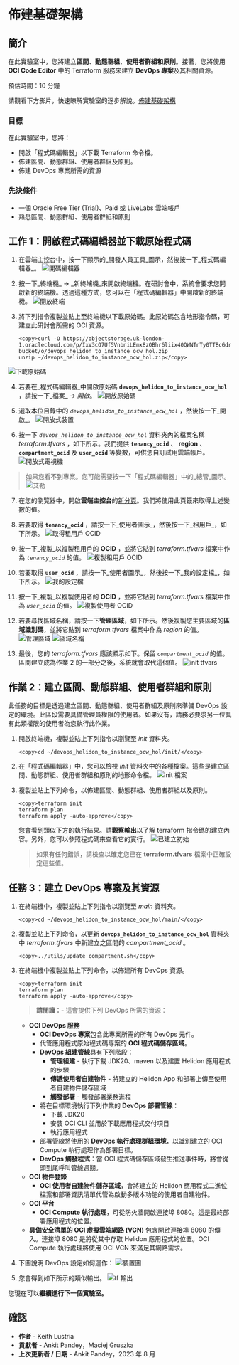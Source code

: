 # 佈建基礎架構

## 簡介

在此實驗室中，您將建立**區間**、**動態群組**、**使用者群組和原則**。接著，您將使用 **OCI Code Editor** 中的 Terraform 服務來建立 **DevOps 專案**及其相關資源。

預估時間：10 分鐘

請觀看下方影片，快速瞭解實驗室的逐步解說。[佈建基礎架構](videohub:1_tnhjvsxr)

### 目標

在此實驗室中，您將：

*   開啟「程式碼編輯器」以下載 Terraform 命令檔。
*   佈建區間、動態群組、使用者群組及原則。
*   佈建 DevOps 專案所需的資源

### 先決條件

*   一個 Oracle Free Tier (Trial)、Paid 或 LiveLabs 雲端帳戶
*   熟悉區間、動態群組、使用者群組和原則

## 工作 1：開啟程式碼編輯器並下載原始程式碼

1.  在雲端主控台中，按一下顯示的_開發人員工具_圖示，然後按一下_程式碼編輯器_。 ![開碼編輯器](images/open-codeeditor.png)
    
2.  按一下_終端機_ -> _新終端機_來開啟終端機。在研討會中，系統會要求您開啟新的終端機。透過這種方式，您可以在「程式碼編輯器」中開啟新的終端機。 ![開放終端](images/open-terminal.png)
    
3.  將下列指令複製並貼上至終端機以下載原始碼。此原始碼包含地形指令碼，可建立此研討會所需的 OCI 資源。
    
        <copy>curl -O https://objectstorage.uk-london-1.oraclecloud.com/p/IxV3cO7Uf5VnbniLEmx8zOBhr6liix40QWNTnTy0TTBcGdrLaRNSt2IJYxBPHqdw/n/lrv4zdykjqrj/b/ankit-bucket/o/devops_helidon_to_instance_ocw_hol.zip
        unzip ~/devops_helidon_to_instance_ocw_hol.zip</copy>
        

![下載原始碼](images/download-sourcecode.png)

4.  若要在_程式碼編輯器_中開啟原始碼 **`devops_helidon_to_instance_ocw_hol`** ，請按一下_檔案_ \-> _開啟_。 ![開放原始碼](images/open-sourcecode.png)
    
5.  選取本位目錄中的 _`devops_helidon_to_instance_ocw_hol`_ ，然後按一下_開啟_。 ![開放式裝置](images/open-devops.png)
    
6.  按一下 _`devops_helidon_to_instance_ocw_hol`_ 資料夾內的檔案名稱 _terraform.tfvars_ ，如下所示。我們提供 **`tenancy_ocid`** 、 **region** 、**`compartment_ocid`** 及 **`user_ocid`** 等變數，可供您自訂試用雲端帳戶。 ![開放式電視機](images/open-tfvars.png)
    

> 如果您看不到專案。您可能需要按一下「程式碼編輯器」中的_總管_圖示。 ![艾勒](images/explorer.png)

7.  在您的瀏覽器中，開啟**雲端主控台**的[新分頁](https://cloud.oracle.com/)。我們將使用此頁籤來取得上述變數的值。
    
8.  若要取得 **`tenancy_ocid`** ，請按一下_使用者圖示_，然後按一下_租用戶_，如下所示。 ![取得租用戶 OCID](images/get-tenancyocid.png)
    
9.  按一下_複製_以複製租用戶的 **OCID** ，並將它貼到 _terraform.tfvars_ 檔案中作為 _`tenancy_ocid`_ 的值。 ![複製租用戶 OCID](images/copy-tenancyocid.png)
    
10.  若要取得 **`user_ocid`** ，請按一下_使用者圖示_，然後按一下_我的設定檔_，如下所示。 ![我的設定檔](images/my-profile.png)
    
11.  按一下_複製_以複製使用者的 **OCID** ，並將它貼到 _terraform.tfvars_ 檔案中作為 _`user_ocid`_ 的值。 ![複製使用者 OCID](images/copy-userocid.png)
    
12.  若要尋找區域名稱，請按一下**管理區域**，如下所示。然後複製您主要區域的**區域識別碼**，並將它貼到 _terraform.tfvars_ 檔案中作為 _region_ 的值。![管理區域](images/manage-region.png) ![區域名稱](images/region-name.png)
    
13.  最後，您的 _terraform.tfvars_ 應該顯示如下。保留 _`compartment_ocid`_ 的值。區間建立成為作業 2 的一部分之後，系統就會取代這個值。 ![init tfvars](images/init-tfvars.png)
    

## 作業 2：建立區間、動態群組、使用者群組和原則

此任務的目標是透過建立區間、動態群組、使用者群組及原則來準備 DevOps 設定的環境。此區段需要具備管理員權限的使用者。如果沒有，請務必要求另一位具有此類權限的使用者為您執行此作業。

1.  開啟終端機，複製並貼上下列指令以瀏覽至 _init_ 資料夾。
    
        <copy>cd ~/devops_helidon_to_instance_ocw_hol/init/</copy>
        
2.  在「程式碼編輯器」中，您可以檢視 _init_ 資料夾中的各種檔案。這些是建立區間、動態群組、使用者群組和原則的地形命令檔。 ![init 檔案](images/init-files.png)
    
3.  複製並貼上下列命令，以佈建區間、動態群組、使用者群組以及原則。
    
        <copy>terraform init
        terraform plan
        terraform apply -auto-approve</copy>
        
    
    您會看到類似下方的執行結果。請**觀察輸出**以了解 terraform 指令碼的建立內容。另外，您可以參照程式碼來查看它的實行。 ![已建立初始](images/init-created.png)
    
    > 如果有任何錯誤，請檢查以確定您已在 **terraform.tfvars** 檔案中正確設定這些值。
    

## 任務 3：建立 DevOps 專案及其資源

1.  在終端機中，複製並貼上下列指令以瀏覽至 _main_ 資料夾。
    
        <copy>cd ~/devops_helidon_to_instance_ocw_hol/main/</copy>
        
2.  複製並貼上下列命令，以更新 **`devops_helidon_to_instance_ocw_hol`** 資料夾中 _terraform.tfvars_ 中新建立之區間的 _compartment\_ocid_ 。
    
        <copy>../utils/update_compartment.sh</copy>
        
3.  在終端機中複製並貼上下列命令，以佈建所有 DevOps 資源。
    
        <copy>terraform init
        terraform plan
        terraform apply -auto-approve</copy>
        
    
    > **請閱讀：-** 這會提供下列 DevOps 所需的資源：
    
    *   **OCI DevOps 服務**
        *   **OCI DevOps 專案**包含此專案所需的所有 DevOps 元件。
        *   代管應用程式原始程式碼專案的 **OCI 程式碼儲存區域**。
        *   **DevOps 組建管線**具有下列階段：
            *   **管理組建** - 執行下載 JDK20、maven 以及建置 Helidon 應用程式的步驟
            *   **傳遞使用者自建物件** - 將建立的 Helidon App 和部署上傳至使用者自建物件儲存區域
            *   **觸發部署** - 觸發部署業務進程
        *   將在目標環境執行下列作業的 **DevOps 部署管線**：
            *   下載 JDK20
            *   安裝 OCI CLI 並用於下載應用程式交付項目
            *   執行應用程式
        *   部署管線將使用的 **DevOps 執行處理群組環境**，以識別建立的 OCI Compute 執行處理作為部署目標。
        *   **DevOps 觸發程式**：當 OCI 程式碼儲存區域發生推送事件時，將會從頭到尾呼叫管線週期。
    *   **OCI 物件登錄**
        *   **OCI 使用者自建物件儲存區域**，會將建立的 Helidon 應用程式二進位檔案和部署資訊清單代管為啟動多版本功能的使用者自建物件。
    *   **OCI 平台**
        *   **OCI Compute 執行處理**，可從防火牆開啟連接埠 8080。這是最終部署應用程式的位置。
    *   **具備安全清單的 OCI 虛擬雲端網路 (VCN)** 包含開啟連接埠 8080 的傳入。連接埠 8080 是將從其中存取 Helidon 應用程式的位置。OCI Compute 執行處理將使用 OCI VCN 來滿足其網路需求。
4.  下圖說明 DevOps 設定如何運作： ![裝置圖](images/devops-diagram.png)
    
5.  您會得到如下所示的類似輸出。 ![tf 輸出](images/tf-output.png)
    

您現在可以**繼續進行下一個實驗室。**

## 確認

*   **作者** - Keith Lustria
*   **貢獻者** - Ankit Pandey，Maciej Gruszka
*   **上次更新者 / 日期** - Ankit Pandey，2023 年 8 月